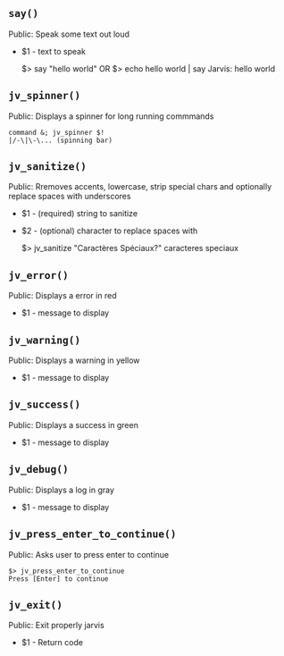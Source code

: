 `say()`
-------

Public: Speak some text out loud

* $1 - text to speak

    $> say "hello world"
    OR
    $> echo hello world | say
    Jarvis: hello world


`jv_spinner()`
--------------

Public: Displays a spinner for long running commmands

    command &; jv_spinner $!
    |/-\|\-\... (spinning bar)


`jv_sanitize()`
---------------

Public: Rremoves accents, lowercase, strip special chars and optionally replace spaces with underscores

* $1 - (required) string to sanitize
* $2 - (optional) character to replace spaces with

    $> jv_sanitize "Caractères Spéciaux?"
    caracteres speciaux


`jv_error()`
------------

Public: Displays a error in red
* $1 - message to display


`jv_warning()`
--------------

Public: Displays a warning in yellow
* $1 - message to display


`jv_success()`
--------------

Public: Displays a success in green
* $1 - message to display


`jv_debug()`
------------

Public: Displays a log in gray
* $1 - message to display


`jv_press_enter_to_continue()`
------------------------------

Public: Asks user to press enter to continue

    $> jv_press_enter_to_continue
    Press [Enter] to continue


`jv_exit()`
-----------

Public: Exit properly jarvis

* $1 - Return code


